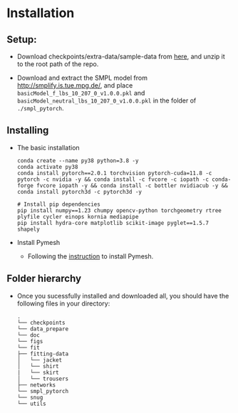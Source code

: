 # Installation

## Setup:
 - Download checkpoints/extra-data/sample-data from [here](https://drive.google.com/file/d/1hkhW7RGmlDviH2bZ4P5s5b-h4lqkrsNJ/view?usp=sharing), and unzip it to the root path of the repo.

 - Download and extract the SMPL model from http://smplify.is.tue.mpg.de/, and place `basicModel_f_lbs_10_207_0_v1.0.0.pkl` and `basicModel_neutral_lbs_10_207_0_v1.0.0.pkl` in the folder of `./smpl_pytorch`.

## Installing

- The basic installation
  ```
  conda create --name py38 python=3.8 -y
  conda activate py38
  conda install pytorch==2.0.1 torchvision pytorch-cuda=11.8 -c pytorch -c nvidia -y && conda install -c fvcore -c iopath -c conda-forge fvcore iopath -y && conda install -c bottler nvidiacub -y &&  conda install pytorch3d -c pytorch3d -y

  # Install pip dependencies
  pip install numpy==1.23 chumpy opencv-python torchgeometry rtree plyfile cycler einops kornia mediapipe
  pip install hydra-core matplotlib scikit-image pyglet==1.5.7 shapely

  ```

- Install Pymesh
  - Following the [instruction](https://pymesh.readthedocs.io/en/latest/installation.html) to install Pymesh.


## Folder hierarchy
- Once you sucessfully installed and downloaded all, you should have the following files in your directory:
    ```
    .
    └── checkpoints
    └── data_prepare
    └── doc
    └── figs
    └── fit
    ├── fitting-data
    │   └── jacket
    │   └── shirt
    |   └── skirt
    │   └── trousers
    ├── networks    
    └── smpl_pytorch
    └── snug
    └── utils
    ```